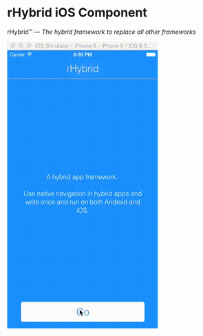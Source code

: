# rHybrid iOS Component

rHybrid™ — *The hybrid framework to replace all other frameworks*

![alt tag](demo.gif)
